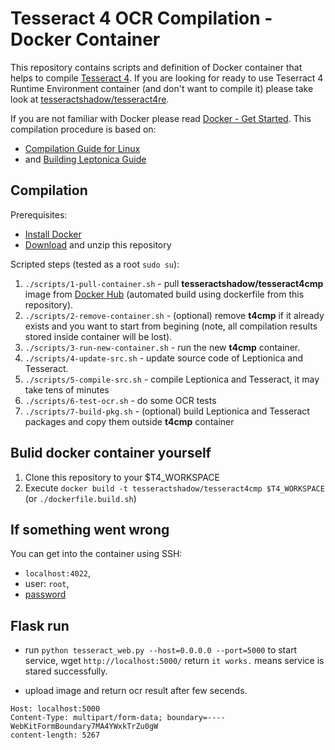 # Tesseract 4 OCR Compilation - Docker Container

This repository contains scripts and definition of Docker container that helps to compile [Tesseract 4](https://github.com/tesseract-ocr/tesseract).
If you are looking for ready to use Teserract 4 Runtime Environment container (and don't want to compile it) please take look at [tesseractshadow/tesseract4re](https://hub.docker.com/r/tesseractshadow/tesseract4re/).

If you are not familiar with Docker please read [Docker - Get Started](https://docs.docker.com/get-started/).
This compilation procedure is based on:
* [Compilation Guide for Linux](https://github.com/tesseract-ocr/tesseract/wiki/Compiling#linux)
* and [Building Leptonica Guide](http://www.leptonica.org/source/README.html)

## Compilation
Prerequisites:
* [Install Docker](https://docs.docker.com/engine/installation/)
* [Download](https://github.com/tesseract-shadow/tesseract-ocr-compilation/archive/master.zip) and unzip this repository

Scripted steps (tested as a root `sudo su`):
1. `./scripts/1-pull-container.sh` - pull **tesseractshadow/tesseract4cmp** image from [Docker Hub](https://hub.docker.com/r/tesseractshadow/tesseract4cmp/) (automated build using dockerfile from this repository).
2. `./scripts/2-remove-container.sh` - (optional) remove **t4cmp** if it already exists and you want to start from begining (note, all compilation results stored inside container will be lost).
3. `./scripts/3-run-new-container.sh` - run the new **t4cmp** container.
4. `./scripts/4-update-src.sh` - update source code of Leptionica and Tesseract.
5. `./scripts/5-compile-src.sh` - compile Leptionica and Tesseract, it may take tens of minutes
6. `./scripts/6-test-ocr.sh` - do some OCR tests
7. `./scripts/7-build-pkg.sh` - (optional) build Leptionica and Tesseract packages and copy them outside **t4cmp** container

## Bulid docker container yourself

1. Clone this repository to your $T4_WORKSPACE
2. Execute `docker build -t tesseractshadow/tesseract4cmp $T4_WORKSPACE` (or `./dockerfile.build.sh`)

## If something went wrong
You can get into the container using SSH:
- `localhost:4022`,
- user: `root`,
- [password](https://github.com/tesseract-shadow/tesseract-ocr-compilation/blob/fb93548e4ec756bda3dbc0237f58c23053441953/Dockerfile#L41)

## Flask run
* run `python tesseract_web.py --host=0.0.0.0 --port=5000` to start service, wget `http://localhost:5000/` return `it works.` means service is stared successfully.

* upload image and return ocr result after few secends.
```POST /upload HTTP/1.1
Host: localhost:5000
Content-Type: multipart/form-data; boundary=----WebKitFormBoundary7MA4YWxkTrZu0gW
content-length: 5267
```

